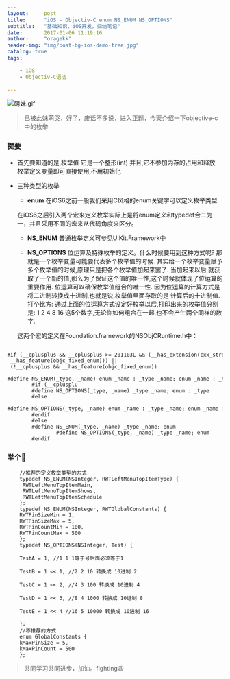 ```yaml
---
layout:     post
title:      "iOS - Objectiv-C enum NS_ENUM NS_OPTIONS"
subtitle:   "基础知识，iOS开发，归纳笔记"
date:       2017-01-06 11:19:16
author:     "oragekk"
header-img: "img/post-bg-ios-demo-tree.jpg"
catalog: true
tags:

    - iOS
    - Objectiv-C语法          
     
---
```


![萌妹.gif](http://upload-images.jianshu.io/upload_images/2076247-3121ed2223eb346c.gif?imageMogr2/auto-orient/strip)

>已被此妹萌哭，好了，废话不多说，进入正题，今天介绍一下objective-c中的枚举

### 提要
- 首先要知道的是,枚举值 它是一个整形(int) 并且,它不参加内存的占用和释放 枚举定义变量即可直接使用,不用初始化
- 三种类型的枚举
  - **enum** 在iOS6之前一般我们采用C风格的enum关键字可以定义枚举类型
 
  在iOS6之后引入两个宏来定义枚举实际上是将enum定义和typedef合二为一，并且采用不同的宏来从代码角度来区分。
  
  - **NS_ENUM**  普通枚举定义可参见UIKit.Framework中
  
  - **NS_OPTIONS**  位运算及特殊枚举的定义。什么时候要用到这种方式呢? 那就是一个枚举变量可能要代表多个枚举值的时候. 其实给一个枚举变量赋予多个枚举值的时候,原理只是把各个枚举值加起来罢了. 当加起来以后,就获取了一个新的值,那么为了保证这个值的唯一性,这个时候就体现了位运算的重要作用. 位运算可以确保枚举值组合的唯一性. 因为位运算的计算方式是将二进制转换成十进制,也就是说,枚举值里面存取的是 计算后的十进制值. 打个比方: 通过上面的位运算方式设定好枚举以后,打印出来的枚举值分别是: 1 2 4 8 16 这5个数字,无论你如何组合在一起,也不会产生两个同样的数字.

  这两个宏的定义在Foundation.framework的NSObjCRuntime.h中：

``` objc 
  		#if (__cplusplus && __cplusplus >= 201103L && (__has_extension(cxx_strong_enums) || __has_feature(objc_fixed_enum))) || (!__cplusplus && __has_feature(objc_fixed_enum))
		#define NS_ENUM(_type, _name) enum _name : _type _name; enum _name : _type
		#if (__cplusplu 
		#define NS_OPTIONS(_type, _name) _type _name; enum : _type  
		#else  
		#define NS_OPTIONS(_type, _name) enum _name : _type _name; enum _name : _type  
		#endif  
		#else  
		#define NS_ENUM(_type, _name) _type _name; enum  
				#define NS_OPTIONS(_type, _name) _type _name; enum  
		#endif  
```
### 举个🌰

``` objc
    //推荐的定义枚举类型的方式
    typedef NS_ENUM(NSInteger, RWTLeftMenuTopItemType) {
     RWTLeftMenuTopItemMain, 
     RWTLeftMenuTopItemShows,
     RWTLeftMenuTopItemSchedule 
    }; 
    typedef NS_ENUM(NSInteger, RWTGlobalConstants) { 
    RWTPinSizeMin = 1, 
    RWTPinSizeMax = 5, 
    RWTPinCountMin = 100, 
    RWTPinCountMax = 500
    }; 
    typedef NS_OPTIONS(NSInteger, Test) {

    TestA = 1, //1 1 1等于号后面必须等于1

    TestB = 1 << 1, //2 2 10 转换成 10进制 2

    TestC = 1 << 2, //4 3 100 转换成 10进制 4

    TestD = 1 << 3, //8 4 1000 转换成 10进制 8

    TestE = 1 << 4 //16 5 10000 转换成 10进制 16

    };
    //不推荐的方式
    enum GlobalConstants { 
    kMaxPinSize = 5, 
    kMaxPinCount = 500
    };
```
> 共同学习共同进步，加油。fighting😆
